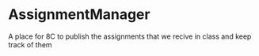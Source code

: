 # AssignmentManager

A place for 8C to publish the assignments that we recive in class and keep track of them
